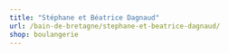 ```yaml
---
title: "Stéphane et Béatrice Dagnaud"
url: /bain-de-bretagne/stephane-et-beatrice-dagnaud/
shop: boulangerie
---
```

